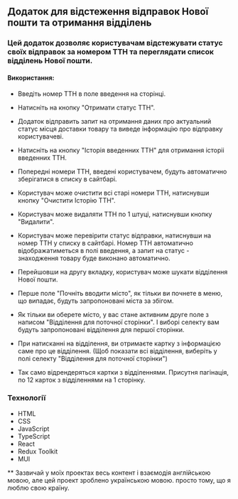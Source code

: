 ## Додаток для відстеження відправок Нової пошти та отримання вiддiлень

### Цей додаток дозволяє користувачам відстежувати статус своїх відправок за номером ТТН та переглядати список відділень Нової пошти.

#### Використання:

- Введіть номер ТТН в поле введення на сторінці.
- Натисніть на кнопку "Отримати статус ТТН".
- Додаток відправить запит на отримання даних про актуальний статус місця доставки товару та виведе інформацію про відправку користувачеві.

- Натисніть на кнопку "Iсторія введенних ТТН" для отримання icторii введенних ТТН.
- Попередні номери ТТН, введені користувачем, будуть автоматично зберігатися в списку в сайтбарі.
- Користувач може очистити всі старі номери ТТН, натиснувши кнопку "Очистити Icторiю ТТН".
- Користувач може видаляти ТТН по 1 штуцi, натиснувши кнопку "Видалити".
- Користувач може перевірити статус відправки, натиснувши на номер ТТН у списку в сайтбарі. Номер ТТН автоматично відображатиметься в полі введення, а запит на статус - знаходження товару буде виконано автоматично.

- Перейшовши на другу вкладку, користувач може шукати відділення Нової пошти.
- Перше поле "Почніть вводити місто", як тільки ви почнете в меню, що випадає, будуть запропоновані міста за збігом.
- Як тільки ви оберете місто, у вас стане активним друге поле з написом "Відділення для поточної сторінки". І виборі селекту вам будуть запропоновані відділення для першої сторінки.
- При натисканні на відділення, ви отримаєте картку з інформацією саме про це відділення. (Щоб показати всі відділення, виберіть у полі селекту "Відділення для поточної сторінки")
- Так само відрендеряться картки з відділеннями. Присутня пагінація, по 12 карток з відділеннями на 1 сторінку.

### Технології

- HTML
- CSS
- JavaScript
- TypeScript
- React
- Redux Toolkit
- MUI

\*\* Зазвичай у моїх проектах весь контент і взаємодія англійською мовою, але цей проект зроблено українською мовою. просто тому, що я люблю свою країну.
